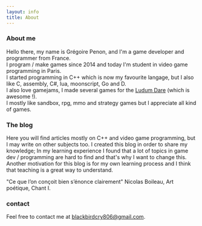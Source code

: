 ```yaml
---
layout: info
title: About
---
```


### About me

Hello there, my name is Grégoire Penon, and I'm a game developer and programmer from France.  
I program / make games since 2014 and today I'm student in video game programming in Paris.  
I started programming in C++ which is now my favourite langage, but I also like C, assembly, C#, lua, moonscript, Go and D.  
I also love gamejams, I made several games for the [Ludum Dare](https://ldjam.com/) (which is awesome !).  
I mostly like sandbox, rpg, mmo and strategy games but I appreciate all kind of games.

### The blog 

Here you will find articles mostly on C++ and video game programming, but I may write on other subjects too.
I created this blog in order to share my knowledge; In my learning experience I found that a lot of topics in game dev / programming are hard to find and that's why I want to change this. Another motivation for this blog is for my own learning process and I think that teaching is a great way to understand.

 "Ce que l’on conçoit bien s’énonce clairement" Nicolas Boileau, Art poétique, Chant I.

### contact

Feel free to contact me at blackbirdcry806@gmail.com.

<!-- TODO
For jobs offers and professinal stuff you can check out my [CV]() and my [portfolio]({{site.portfolio_link}}).
 -->
